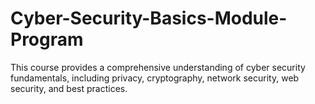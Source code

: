# Cyber-Security-Basics-Module-Program
This course provides a comprehensive understanding of cyber security fundamentals, including privacy, cryptography, network security, web security, and best practices.
